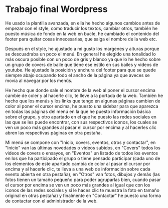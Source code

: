 # Trabajo final Wordpress
He usado la plantilla avanzada, en ella he hecho algunos cambios antes de empezar con el style, como traducir los textos, cambiar otros, también he puesto música de fondo en la web en bucle, he cambiado el contenido del footer para quitar cosas innecesarias, que salga el nombre de la web etc. 


Después en el style, he ajustado a mi gusto los margenes y alturas porque se descuadraba un poco el menú. En general he elegido una tonalidad lo más oscura posible con un poco de gris y blanco ya que lo he hecho sobre un grupo de covers de baile que tiene ese estilo en sus bailes y videos de youtube. He ajustado la posición y anchura del footer para que se quede siempre abajo ocupando todo el ancho de la página ya que aveces se movía al navegar por los menús.


He hecho que donde sale el nombre de la web al poner el cursor encima cambie de coler y al hacerle clic, te lleve a la portada de la web. También he hecho que los menús y los links que tengo en algunas páginas cambien de color al poner el cursor encima, he puesto una sidebar para que aparezca en todas las páginas del menú en la que he puesto información básica sobre el grupo, y otro apartado en el que he puesto las redes sociales en las que se les puede encontrar, con sus respectivos iconos, los cuales se ven un poco más grandes al pasar el cursor por encima y al hacerles clic abren las respectivas páginas en otra pestaña.



Mi menú se compone con "Inicio, covers, eventos, otros y contactar", en "Inicio" van las últimas novedades o videos subidos, en "Covers" todos los videos de covers o ensayos, en "Eventos" un listado de todos los eventos en los que ha participado el grupo o tiene pensado participar (cada uno de los elementos de este apartado cambia de color al pasar el cursor por encima y al hacerle clic, te lleva a una web de información sobre cada evento abierta en otra pestaña), en "Otros" van fotos, dibujos y demás (las fotos tienen un tamaño pequeño para poder agruparlas bien, cuando pasar el cursor por encima se ven un poco más grandes al igual que con los iconos de las redes sociales y si le haces clic te muestra la foto en tamaño original en otras pestaña) y finalmente en "Contactar" he puesto una forma de contactar con el administrador de la web.
